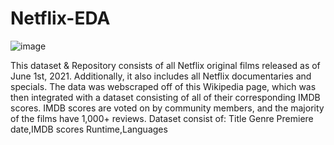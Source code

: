 # Netflix-EDA

![image](https://github.com/soham7998/Netflix-EDA/assets/112894790/3e1cb8dc-6ad3-4fc9-80ca-bc964ed5f91f)

This dataset & Repository consists of all Netflix original films released as of June 1st, 2021. Additionally, it also includes all Netflix documentaries and specials. The data was webscraped off of this Wikipedia page, which was then integrated with a dataset consisting of all of their corresponding IMDB scores. IMDB scores are voted on by community members, and the majority of the films have 1,000+ reviews. Dataset consist of: Title Genre Premiere date,IMDB scores Runtime,Languages
